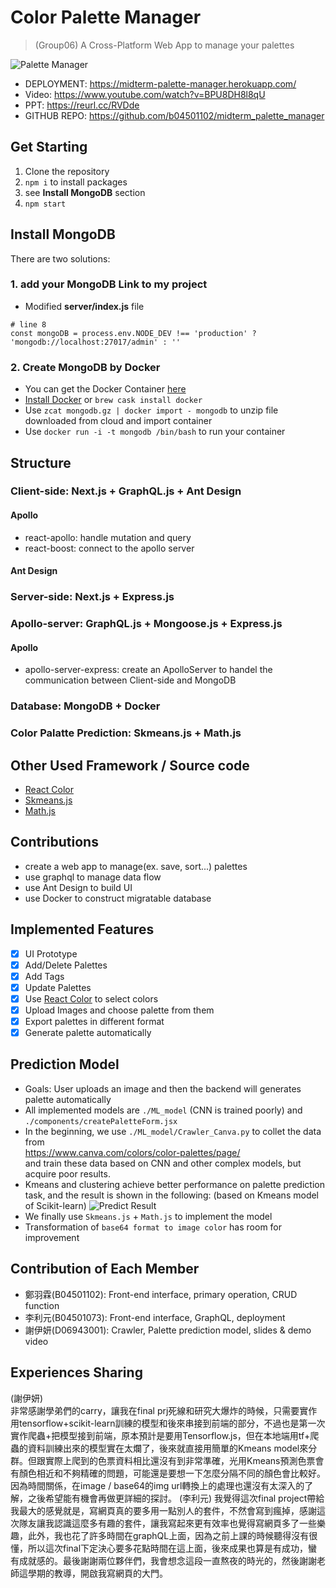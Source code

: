# Color Palette Manager
> (Group06) A Cross-Platform Web App to manage your palettes

![Palette Manager](https://i.imgur.com/yDFRvCe.png)

* DEPLOYMENT: https://midterm-palette-manager.herokuapp.com/
* Video: https://www.youtube.com/watch?v=BPU8DH8l8qU  
* PPT: https://reurl.cc/RVDde
* GITHUB REPO: https://github.com/b04501102/midterm_palette_manager
  
## Get Starting
1. Clone the repository
2. `npm i` to install packages
3. see **Install MongoDB** section
4. `npm start`

## Install MongoDB
There are two solutions:
### 1. add your MongoDB Link to my project
* Modified **server/index.js** file
```
# line 8
const mongoDB = process.env.NODE_DEV !== 'production' ? 'mongodb://localhost:27017/admin' : ''
```
### 2. Create MongoDB by Docker
* You can get the Docker Container [here](https://drive.google.com/file/d/1s2VkkvBL8s_kWjRYqlBNuGi13eILF_2B/view?usp=sharing)
* [Install Docker](https://www.docker.com/products/docker-desktop) or `brew cask install docker`
* Use `zcat mongodb.gz | docker import - mongodb` to unzip file downloaded from cloud and import container 
* Use `docker run -i -t mongodb /bin/bash` to run your container

## Structure
### Client-side: Next.js + GraphQL.js + Ant Design
#### Apollo
* react-apollo: handle mutation and query
* react-boost: connect to the apollo server
#### Ant Design
### Server-side: Next.js + Express.js
### Apollo-server: GraphQL.js + Mongoose.js + Express.js
#### Apollo
* apollo-server-express: create an ApolloServer to handel the communication between  Client-side and MongoDB
### Database: MongoDB + Docker
### Color Palatte Prediction: Skmeans.js + Math.js

## Other Used Framework / Source code 
* [React Color](http://casesandberg.github.io/react-color/)
* [Skmeans.js](https://github.com/solzimer/skmeans)
* [Math.js](https://mathjs.org)

## Contributions
* create a web app to manage(ex. save, sort...) palettes
* use graphql to manage data flow
* use Ant Design to build UI
* use Docker to construct migratable database

## Implemented Features
- [x] UI Prototype
- [x] Add/Delete Palettes
- [x] Add Tags
- [x] Update Palettes
- [x] Use [React Color](http://casesandberg.github.io/react-color/) to select colors
- [x] Upload Images and choose palette from them 
- [x] Export palettes in different format
- [x] Generate palette automatically

## Prediction Model
* Goals: User uploads an image and then the backend will generates palette automatically
* All implemented models are `./ML_model` (CNN is trained poorly) and `./components/createPaletteForm.jsx`
* In the beginning, we use `./ML_model/Crawler_Canva.py` to collet the data from  
https://www.canva.com/colors/color-palettes/page/  
and train these data based on CNN and other complex models, but acquire poor results.
* Kmeans and clustering achieve better performance on palette prediction task, and the result is shown in the following:
(based on Kmeans model of Scikit-learn)
![Predict Result](https://i.imgur.com/b66ZFm4.png)
* We finally use `Skmeans.js` + `Math.js` to implement the model
* Transformation of `base64 format to image color` has room for improvement

## Contribution of Each Member
* 鄭羽霖(B04501102): Front-end interface, primary operation, CRUD function
* 李利元(B04501073): Front-end interface, GraphQL, deployment
* 謝伊妍(D06943001): Crawler, Palette prediction model, slides & demo video

## Experiences Sharing 

(謝伊妍)  
非常感謝學弟們的carry，讓我在final prj死線和研究大爆炸的時候，只需要實作用tensorflow+scikit-learn訓練的模型和後來串接到前端的部分，不過也是第一次實作爬蟲+把模型接到前端，原本預計是要用Tensorflow.js，但在本地端用tf+爬蟲的資料訓練出來的模型實在太爛了，後來就直接用簡單的Kmeans model來分群。但跟實際上爬到的色票資料相比還沒有到非常準確，光用Kmeans預測色票會有顏色相近和不夠精確的問題，可能還是要想一下怎麼分隔不同的顏色會比較好。因為時間關係，在image / base64的img url轉換上的處理也還沒有太深入的了解，之後希望能有機會再做更詳細的探討。
(李利元)
 我覺得這次final project帶給我最大的感覺就是，寫網頁真的要多用一點別人的套件，不然會寫到瘋掉，感謝這次隊友讓我認識這麼多有趣的套件，讓我寫起來更有效率也覺得寫網頁多了一些樂趣，此外，我也花了許多時間在graphQL上面，因為之前上課的時候聽得沒有很懂，所以這次final下定決心要多花點時間在這上面，後來成果也算是有成功，蠻有成就感的。最後謝謝兩位夥伴們，我會想念這段一直熬夜的時光的，然後謝謝老師這學期的教導，開啟我寫網頁的大門。
